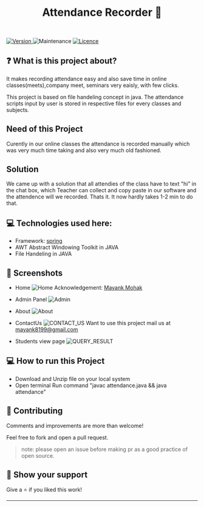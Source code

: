 <h1 align="center">Attendance Recorder 👋</h1>
<br>

<p>
  <a href="https://github.com/mayankmohak/attendance-recorder" target="_blank">
    <img alt="Version" src="https://img.shields.io/badge/version-1.0.0-blue.svg?cacheSeconds=2592000" />
  </a>
  <img alt="Maintenance" src="https://img.shields.io/badge/Maintained-yes-blue.svg" />
  <a href="https://github.com/mayankmohak/attendance-recorder/blob/main/LICENSE" target="_blank">
    <img alt="Licence" src="https://img.shields.io/badge/License-Apache%202.0-blue.svg" />
  </a>
</p>

## ❓ What is this project about?

It makes recording attendance easy and also save time in online classes(meets),company meet, seminars very eaisly, with few clicks.

This project is based on file handeling concept in java. The attendance scripts input by user is stored in respective files for every classes and subjects.

## Need of this Project

Curently in our online classes the attendance is recorded manually which was very much time taking and also very much old fashioned.

## Solution

We came up with a solution that all attendies of the class have to text "hi" in the chat box, which Teacher can collect and copy paste in our software and the attendence will we recorded. Thats it.
It now hardly takes 1-2 min to do that.

## :computer: Technologies used here:
  - Framework: [spring](https://www.javatpoint.com/spring-tutorial)
  - AWT Abstract Windowing Toolkit in JAVA
  - File Handeling in JAVA

## :camera_flash: Screenshots
* Home
![Home](./screenshoot/home.jpg)
  Acknowledgement: [Mayank Mohak](https://github.com/mayankmohak)
  
* Admin Panel
![Admin](./screenshoot/admin.jpg)

* About
![About](./screenshoot/aboutus.jpg)


* ContactUs
![CONTACT_US](./screenshoot/contact.jpg)
  Want to use this project mail us at mayank8199@gmail.com

* Students view page
![QUERY_RESULT](./screenshoot/viewer.jpg)



## :computer: How to run this Project
  - Download and Unzip file on your local system
  - Open terminal Run command "javac attendance.java && java attendance"
  
  
## 🤝 Contributing
Comments and improvements are more than welcome!

Feel free to fork and open a pull request.
>note: please open an issue before making pr as a good practice of open source.

## 🙌 Show your support

Give a ⭐️ if you liked this work!

<hr>
